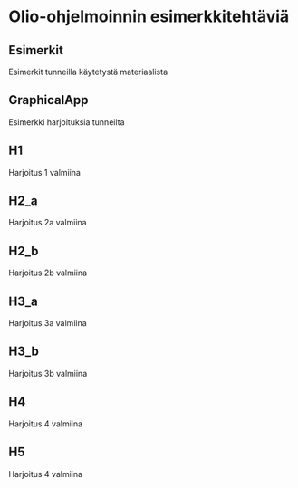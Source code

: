 # Olio-ohjelmoinnin esimerkkitehtäviä

## Esimerkit

Esimerkit tunneilla käytetystä materiaalista

## GraphicalApp

Esimerkki harjoituksia tunneilta

## H1

Harjoitus 1 valmiina

## H2_a

Harjoitus 2a valmiina

## H2_b

Harjoitus 2b valmiina

## H3_a

Harjoitus 3a valmiina

## H3_b

Harjoitus 3b valmiina

## H4
Harjoitus 4 valmiina

## H5
Harjoitus 4 valmiina
